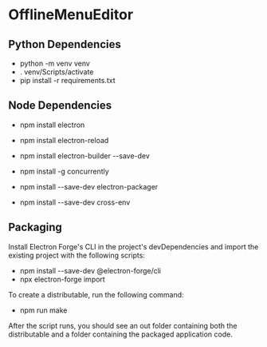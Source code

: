 # OfflineMenuEditor

## Python Dependencies

- python -m venv venv
- . venv/Scripts/activate
- pip install -r requirements.txt


## Node Dependencies

- npm install electron
- npm install electron-reload
- npm install electron-builder --save-dev
- npm install -g concurrently

- npm install --save-dev electron-packager
- npm install --save-dev cross-env

## Packaging
Install Electron Forge's CLI in the project's devDependencies and import the existing project with the following scripts:

- npm install --save-dev @electron-forge/cli
- npx electron-forge import

To create a distributable, run the following command:

- npm run make

After the script runs, you should see an out folder containing both the distributable and a folder containing the packaged application code.
